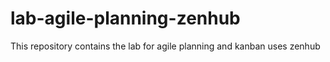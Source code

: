 # lab-agile-planning-zenhub
This repository contains the lab for agile planning and kanban uses zenhub
